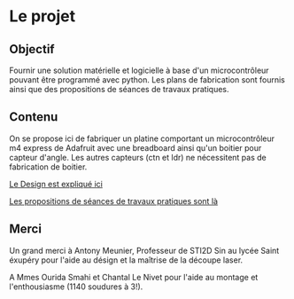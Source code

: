 # Le projet
## Objectif
Fournir une solution matérielle et logicielle à base d'un microcontrôleur pouvant être programmé avec python.
Les plans de fabrication sont fournis ainsi que des propositions de séances de travaux pratiques.

## Contenu
On se propose ici de fabriquer un platine comportant un microcontrôleur m4 express de Adafruit
avec une breadboard ainsi qu'un boitier pour capteur d'angle. Les autres capteurs (ctn et ldr) ne nécessitent pas de fabrication de boitier.

[Le Design est expliqué ici](https://olivier-boesch.github.io/CircuitPython-au-lycee/design)

[Les propositions de séances de travaux pratiques sont là](https://olivier-boesch.github.io/CircuitPython-au-lycee/tp)

## Merci

Un grand merci à Antony Meunier, Professeur de STI2D Sin au lycée Saint éxupéry pour l'aide au désign et la maîtrise de la découpe laser.

A Mmes Ourida Smahi et Chantal Le Nivet pour l'aide au montage et l'enthousiasme (1140 soudures à 3!).